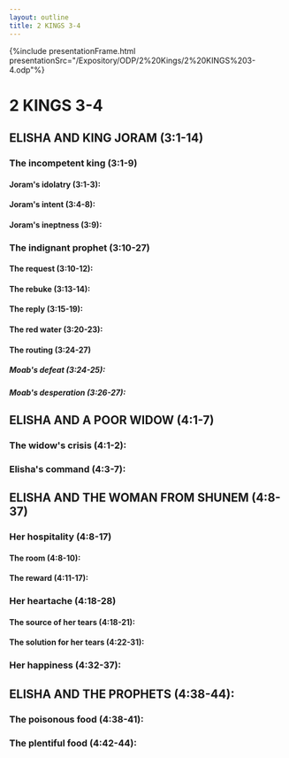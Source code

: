 ```yaml
---
layout: outline
title: 2 KINGS 3-4
---
```

{%include presentationFrame.html presentationSrc="/Expository/ODP/2%20Kings/2%20KINGS%203-4.odp"%}

# 2 KINGS 3-4 
## ELISHA AND KING JORAM (3:1-14) 
###  The incompetent king (3:1-9) 
####  Joram\'s idolatry (3:1-3): 
####  Joram\'s intent (3:4-8): 
####  Joram\'s ineptness (3:9): 
###  The indignant prophet (3:10-27) 
####  The request (3:10-12): 
####  The rebuke (3:13-14): 
####  The reply (3:15-19): 
####  The red water (3:20-23): 
####  The routing (3:24-27) 
#####  Moab\'s defeat (3:24-25): 
#####  Moab\'s desperation (3:26-27): 
## ELISHA AND A POOR WIDOW (4:1-7) 
###  The widow\'s crisis (4:1-2): 
###  Elisha\'s command (4:3-7): 
## ELISHA AND THE WOMAN FROM SHUNEM (4:8-37) 
###  Her hospitality (4:8-17) 
####  The room (4:8-10): 
####  The reward (4:11-17): 
###  Her heartache (4:18-28) 
####  The source of her tears (4:18-21):
####  The solution for her tears (4:22-31): 
###  Her happiness (4:32-37): 
## ELISHA AND THE PROPHETS (4:38-44): 
###  The poisonous food (4:38-41): 
###  The plentiful food (4:42-44): 
